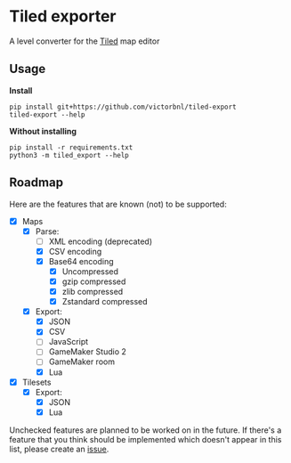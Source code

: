 # Tiled exporter

A level converter for the [Tiled](https://www.mapeditor.org/) map editor

## Usage

**Install**

```
pip install git+https://github.com/victorbnl/tiled-export
tiled-export --help
```

**Without installing**

```
pip install -r requirements.txt
python3 -m tiled_export --help
```

## Roadmap

Here are the features that are known (not) to be supported:

- [x] Maps
    - [x] Parse:
        - [ ] XML encoding (deprecated)
        - [x] CSV encoding
        - [x] Base64 encoding
            - [x] Uncompressed
            - [x] gzip compressed
            - [x] zlib compressed
            - [x] Zstandard compressed
    - [x] Export:
        - [x] JSON
        - [x] CSV
        - [ ] JavaScript
        - [ ] GameMaker Studio 2
        - [ ] GameMaker room
        - [x] Lua
- [x] Tilesets
    - [x] Export:
        - [x] JSON
        - [x] Lua

Unchecked features are planned to be worked on in the future. If there's a feature that you think should be implemented which doesn't appear in this list, please create an [issue](https://github.com/victorbnl/tiled-export/issues).
